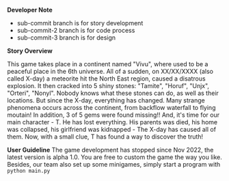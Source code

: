 **Developer Note**

- sub-commit branch is for story development
- sub-commit-2 branch is for code process
- sub-commit-3 branch is for design

**Story Overview**

This game takes place in a continent named "Vivu", where used to be a peaceful place in the 6th universe. All of a sudden, on XX/XX/XXXX (also called X-day) a meteorite hit the North East region, caused a disatrous explosion. It then cracked into 5 shiny stones: "Tamite", "Horuf", "Unjx", "Orteri", "Nonyl". Nobody knows what these stones can do, as well as their locations. But since the X-day, everything has changed. Many strange phenomena occurs across the continent, from backflow waterfall to flying moutain! In addition, 3 of 5 gems were found missing!! And, it's time for our main character - T. He has lost everything. His parents was died, his home was collapsed, his girlfriend was kidnapped - The X-day has caused all of them. Now, with a small clue, T has found a way to discover the truth!

**User Guideline**
The game development has stopped since Nov 2022, the latest version is alpha 1.0. You are free to custom the game the way you like. Besides, our team also set up some minigames, simply start a program with ```python main.py```
